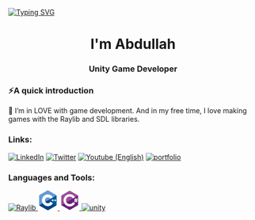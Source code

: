 

[![Typing SVG](https://readme-typing-svg.demolab.com?font=Fira+Code&pause=1000&width=435&lines=Hi+there%F0%9F%91%8B)](https://git.io/typing-svg)

<h1 align="center">I'm Abdullah</h1> 
<h3 align="center">Unity Game Developer</h3>

<h3><p><b>⚡A quick introduction</b></p></h3>
<p>👀 I’m in LOVE with game development. And in my free time, I love making games with the Raylib and SDL libraries.</p>

<h3 align="left">Links:</h3>
<p align="left">
  
[![LinkedIn](https://img.shields.io/badge/LinkedIn-0077B5?style=for-the-badge&logo=linkedin&logoColor=white)](https://linkedin.com/in/abdullah-abdelaty-a4a1b21a2/) [![Twitter](https://img.shields.io/badge/Twitter-0077B5?style=for-the-badge&logo=Twitter&logoColor=white)](https://twitter.com/AbdullahAb77611) [![Youtube (English)](https://img.shields.io/badge/Youtube-0077B5?style=for-the-badge&logo=Youtube&logoColor=white&labelColor=red&color=red)](https://www.youtube.com/channel/UCrnKMmlzEjayfqVLZij9tAA) [![portfolio](https://img.shields.io/badge/my_portfolio-000?style=for-the-badge&logo=ko-fi&logoColor=white)](https://abdullah165.github.io/Portfolio/)
</p>


<h3 align="left">Languages and Tools:</h3>
<p align="left"> <a href="https://https://www.raylib.com/" target="_blank" rel="noreferrer"> <img src="https://www.raylib.com/.svg" alt="Raylib" width="40" height="40"/> </a> <a href="https://www.w3schools.com/cpp/" target="_blank" rel="noreferrer"> <img src="https://raw.githubusercontent.com/devicons/devicon/master/icons/cplusplus/cplusplus-original.svg" alt="cplusplus" width="40" height="40"/> </a> <a href="https://www.w3schools.com/cs/" target="_blank" rel="noreferrer"> <img src="https://raw.githubusercontent.com/devicons/devicon/master/icons/csharp/csharp-original.svg" alt="csharp" width="40" height="40"/> </a> <a href="https://unity.com/" target="_blank" rel="noreferrer"> <img src="https://www.vectorlogo.zone/logos/unity3d/unity3d-icon.svg" alt="unity" width="40" height="40"/> 
</a> </p>

